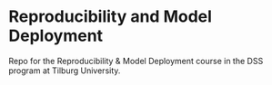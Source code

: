 # Reproducibility and Model Deployment
Repo for the Reproducibility &amp; Model Deployment course in the DSS program at Tilburg University.
